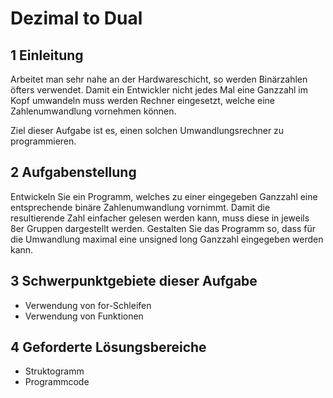 # Dezimal to Dual

## 1 Einleitung

Arbeitet man sehr nahe an der Hardwareschicht, so  werden  Binärzahlen öfters verwendet. Damit ein Entwickler nicht jedes Mal eine Ganzzahl im Kopf umwandeln muss werden Rechner eingesetzt, welche eine Zahlenumwandlung vornehmen können.

Ziel dieser Aufgabe ist es, einen solchen Umwandlungsrechner zu programmieren.

## 2 Aufgabenstellung

Entwickeln Sie ein Programm, welches zu einer eingegeben Ganzzahl eine entsprechende binäre Zahlenumwandlung vornimmt. Damit die resultierende Zahl einfacher gelesen werden kann, muss diese in jeweils 8er Gruppen dargestellt werden. Gestalten Sie das Programm so, dass für die Umwandlung maximal eine unsigned long Ganzzahl eingegeben werden kann.

## 3 Schwerpunktgebiete dieser Aufgabe

* Verwendung von for-Schleifen
* Verwendung von Funktionen

## 4 Geforderte Lösungsbereiche

* Struktogramm
* Programmcode
